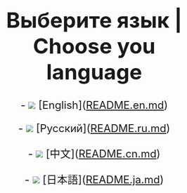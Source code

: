 <meta charset="utf-8">
<h1 align="center" style="font-size: 48px"><strong>Выберите язык | Choose you language</strong></h1>
<p align="center" style="font-size: 24px">
    - <img src="https://flagcdn.com/w40/gb.png"> [English](<a href="https://github.com/notforyou-dev/Okeiki-Studio-Repository/blob/main/README.en.md">README.en.md</a>)

</p>
<p align="center" style="font-size: 24px">
    - <img src="https://flagcdn.com/w40/ru.png"> [Русский](<a href="https://github.com/notforyou-dev/Okeiki-Studio-Repository/blob/main/README.ru.md">README.ru.md</a>)
</p>
<p align="center" style="font-size: 24px">
    - <img src="https://flagcdn.com/w40/cn.png"> [中文](<a href="https://github.com/notforyou-dev/Okeiki-Studio-Repository/blob/main/README.cn.md">README.cn.md</a>)
</p>
<p align="center" style="font-size: 24px">
    - <img src="https://flagcdn.com/w40/jp.png"> [日本語](<a href="https://github.com/notforyou-dev/Okeiki-Studio-Repository/blob/main/README.ja.md">README.ja.md</a>)
</p>
